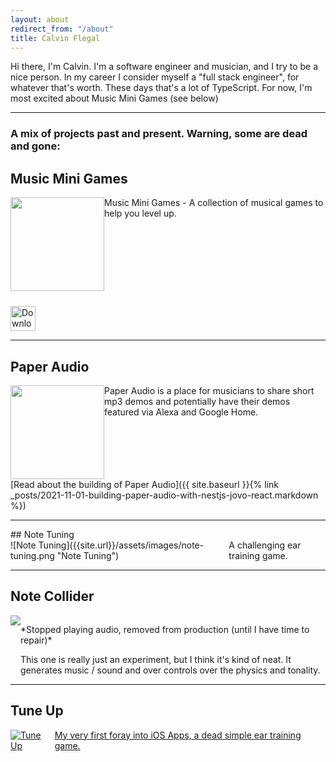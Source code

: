 ```yaml
---
layout: about
redirect_from: "/about"
title: Calvin Flegal
---
```


<p style="max-width: 800px">
  Hi there, I'm Calvin. I'm a software engineer and musician, and I try to be a nice person. In my career I consider myself a "full stack engineer", for whatever that's worth. These days that's a lot of TypeScript. For now, I'm most excited about Music Mini Games (see below)</p>


<hr />

<h3 style="margin-bottom: 20px">A mix of projects past and present. Warning, some are dead and gone:</h3>

## Music Mini Games

<a href="https://musicminigames.com" class="app-link" style="display: flex;
text-decoration: none" >
<img src="{{site.url}}/assets/images/app-icon.png" height="150px"
width="150px" />
<span class="app-description">Music Mini Games - A collection of musical games to help you level up.</span>
</a>

<a href="https://apps.apple.com/us/app/musicminigames/id6752395649" style="display: inline-block; margin-top: 10px;">
<img src="{{site.url}}/assets/images/app_store_badge.svg" height="40px" alt="Download on the App Store" />
</a>

<hr />

## Paper Audio

<a href="https://paperaudio.com" class="app-link" style="display: flex;
text-decoration: none" >
<img src="{{site.url}}/assets/images/paper-logo-center.svg" height="150px"
width="150px" />
<span class="app-description">Paper Audio is a place for musicians to share
short mp3 demos and potentially have their demos featured via Alexa and Google
Home.</span>
</a>
<span>
[Read about the building of Paper Audio]({{ site.baseurl }}{% link _posts/2021-11-01-building-paper-audio-with-nestjs-jovo-react.markdown %})
</span>

<hr />
## Note Tuning

<a href="https://www.notetuning.com" class="app-link" style="display: flex; text-decoration: none" >
![Note Tuning]({{site.url}}/assets/images/note-tuning.png "Note Tuning")
<span class="app-description">A challenging ear training game.</span>
</a>
<hr />

## Note Collider

<div style="display: flex" class="app-link">
<img src="{{site.url}}/assets/images/note-collider.jpg" />
<span class="app-description"> <p>*Stopped playing audio, removed from production (until I have time to repair)* </p>This one is really just an experiment, but I think
it's kind of neat. It generates music / sound and over controls over the physics
and tonality.</span>
</div>
<hr />

## Tune Up

<a
href="https://itunes.apple.com/us/app/tuneup-lite-intonation-ear-training-game/id884607905?ls=1&mt=8" class="app-link" style="display: flex;" >
![Tune Up]({{site.url}}/assets/images/tune-up.jpg "Note Tuning")
<span class="app-description">My very first foray into iOS Apps, a dead simple
ear training game.</span>
</a>
